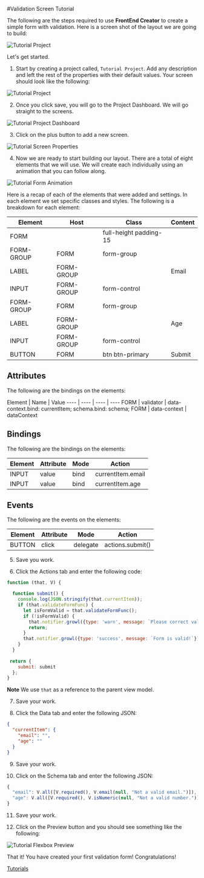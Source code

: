 #Validation Screen Tutorial

The following are the steps required to use **FrontEnd Creator** to create a simple form with validation. Here is a screen shot of the layout we are going to build:

![Tutorial Project](../images/tutorials/tutorial-validation-designer.png)

Let's get started.

1) Start by creating a project called, `Tutorial Project`. Add any description and left the rest of the properties with their default values. Your screen should look like the following:

![Tutorial Project](../images/tutorials/tutorial-project.png)

2) Once you click save, you will go to the Project Dashboard. We will go straight to the screens.

![Tutorial Project Dashboard](../images/tutorials/tutorial-project-dashboard.png)

3) Click on the plus button to add a new screen.

![Tutorial Screen Properties](../images/tutorials/tutorial-validation-screen-properties.png)
  
4) Now we are ready to start building our layout. There are a total of eight elements that we will use. We will create each individually using an animation that you can follow along.

![Tutorial Form Animation](../images/tutorials/tutorial-validation-screen.gif)

Here is a recap of each of the elements that were added and settings. In each element we set specific classes and styles. The following is a breakdown for each element:

Element | Host | Class | Content
------- | ---- | ----- | -------
FORM |  | full-height padding-15 | 
FORM-GROUP | FORM | form-group | 
LABEL | FORM-GROUP |  | Email
INPUT | FORM-GROUP | form-control | 
FORM-GROUP | FORM | form-group | 
LABEL | FORM-GROUP |  | Age
INPUT | FORM-GROUP | form-control | 
BUTTON | FORM | btn btn-primary | Submit

## Attributes
The following are the bindings on the elements:

Element | Name | Value
---- | ---- | ---- | ----
FORM | validator | data-context.bind: currentItem; schema.bind: schema; 
FORM | data-context | dataContext

## Bindings
The following are the bindings on the elements:

Element | Attribute | Mode | Action
---- | ---- | ---- | ----
INPUT | value | bind | currentItem.email
INPUT | value | bind | currentItem.age

## Events
The following are the events on the elements:

Element | Attribute | Mode | Action
---- | ---- | ---- | ----
BUTTON | click | delegate | actions.submit()

5) Save you work.

6) Click the Actions tab and enter the following code:

```javascript
function (that, V) {

  function submit() {
    console.log(JSON.stringify(that.currentItem));
    if (that.validateFormFunc) {
      let isFormValid = that.validateFormFunc();
      if (!isFormValid) {
        that.notifier.growl({type: 'warn', message: `Please correct validation errors!`});
        return;
      }
      that.notifier.growl({type: 'success', message: `Form is valid!`});    
    }
  }
  
 return {
    submit: submit
  };
}
```

  **Note** We use `that` as a reference to the parent view model.

7) Save your work.

8) Click the Data tab and enter the following JSON:

```json
{
  "currentItem": {
    "email": "",
    "age": ""
  }
}
```

9) Save your work.

10) Click on the Schema tab and enter the following JSON:

```javascript
{
  "email": V.all([V.required(), V.email(null, "Not a valid email.")]),
  "age": V.all([V.required(), V.isNumeric(null, "Not a valid number.")])
}
```

11) Save your work.

12) Click on the Preview button and you should see something like the following:

![Tutorial Flexbox Preview](../images/tutorials/tutorial-validation-preview.gif)

That it! You have created your first validation form! Congratulations!

[ Tutorials ](tutorials/tutorials)

